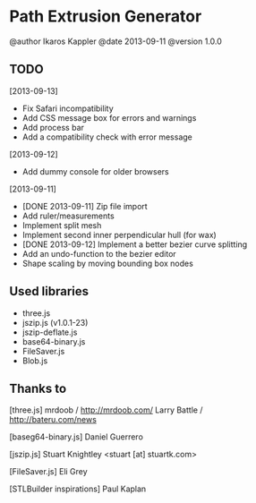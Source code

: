 
Path Extrusion Generator
========================

@author   Ikaros Kappler
@date     2013-09-11
@version  1.0.0


TODO
----
[2013-09-13]
 - Fix Safari incompatibility
 - Add CSS message box for errors and warnings
 - Add process bar
 - Add a compatibility check with error message

[2013-09-12]
 - Add dummy console for older browsers

[2013-09-11]
 - [DONE 2013-09-11] 
   Zip file import
 - Add ruler/measurements
 - Implement split mesh
 - Implement second inner perpendicular hull (for wax)
 - [DONE 2013-09-12] 
   Implement a better bezier curve splitting
 - Add an undo-function to the bezier editor
 - Shape scaling by moving bounding box nodes




Used libraries
--------------

 - three.js
 - jszip.js (v1.0.1-23)
 - jszip-deflate.js
 - base64-binary.js
 - FileSaver.js
 - Blob.js





Thanks to
---------
 
 [three.js]
   mrdoob / http://mrdoob.com/ 
   Larry Battle / http://bateru.com/news

 [baseg64-binary.js]
   Daniel Guerrero

 [jszip.js]
   Stuart Knightley <stuart [at] stuartk.com>

 [FileSaver.js]
  Eli Grey

 [STLBuilder inspirations]
   Paul Kaplan
 



